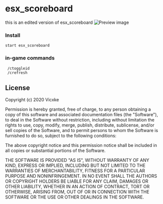 # esx_scoreboard
 this is an edited version of esx_scoreboard
 ![Preview image](https://i.imgur.com/HyUkjas.jpg)
### Install
 ```
 start esx_scoreboard
 ```
### in-game commands
```
 /ctoggleid
 /crefresh
```

## License 
Copyright (c) 2020 Vicxke

Permission is hereby granted, free of charge, to any person obtaining a copy of this software and associated documentation files (the "Software"), to deal in the Software without restriction, including without limitation the rights to use, copy, modify, merge, publish, distribute, sublicense, and/or sell copies of the Software, and to permit persons to whom the Software is furnished to do so, subject to the following conditions:

The above copyright notice and this permission notice shall be included in all copies or substantial portions of the Software.

THE SOFTWARE IS PROVIDED "AS IS", WITHOUT WARRANTY OF ANY KIND, EXPRESS OR IMPLIED, INCLUDING BUT NOT LIMITED TO THE WARRANTIES OF MERCHANTABILITY, FITNESS FOR A PARTICULAR PURPOSE AND NONINFRINGEMENT. IN NO EVENT SHALL THE AUTHORS OR COPYRIGHT HOLDERS BE LIABLE FOR ANY CLAIM, DAMAGES OR OTHER LIABILITY, WHETHER IN AN ACTION OF CONTRACT, TORT OR OTHERWISE, ARISING FROM, OUT OF OR IN CONNECTION WITH THE SOFTWARE OR THE USE OR OTHER DEALINGS IN THE SOFTWARE.
